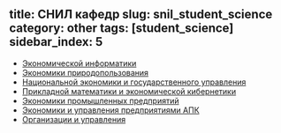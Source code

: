 title: СНИЛ кафедр
slug: snil_student_science
category: other
tags: [student_science]
sidebar_index: 5
---

- [Экономической информатики](/files/snil/dki_snil.pdf)
- [Экономики природопользования](/files/snil/dke_snil.pdf)
- [Национальной экономики и государственного управления](/files/snil/dkm_snil.pdf)
- [Прикладной математики и экономической кибернетики](/files/snil/dkk_snil.pdf)
- [Экономики промышленных предприятий](/files/snil/dkp_snil.pdf)
- [Экономики и управления предприятиями АПК](/files/snil/dka_snil.pdf)
- [Организации и управления](/files/snil/dku_snil.pdf)
